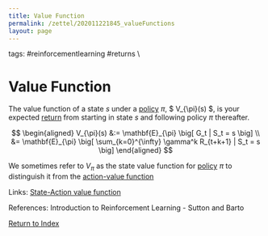 ```yaml
---
title: Value Function
permalink: /zettel/202011221845_valueFunctions
layout: page
---
```

tags: #reinforcementlearning #returns \

# Value Function

The value function of a state $s$ under a [policy](202011242107_rlPolicy) $\pi$, $ V_{\pi}(s) $, is your expected [return](202011221815_returnsRL) from 
starting in state $s$ and following policy $\pi$ thereafter.

$$
\begin{aligned}
V_{\pi}(s) &:= \mathbf{E}_{\pi} \big[ G_t | S_t  = s \big] \\
&= \mathbf{E}_{\pi} \big[ \sum_{k=0}^{\infty} \gamma^k R_{t+k+1} | S_t = s \big]
\end{aligned}
$$

We sometimes refer to $V_{\pi}$ as the state value function for [policy](202011242107_rlPolicy) $\pi$ to distinguish it from the [action-value function](202011221903_actionValueFunction)

Links: [State-Action value function](202011221903_actionValueFunction)

References: Introduction to Reinforcement Learning - Sutton and Barto

[Return to Index](index)